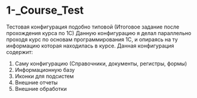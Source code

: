# 1-_Course_Test
Тестовая конфигурация подобно типовой (Итоговое задание после прохождения курса по 1С)
Данную конфигурацию я делал параллельно проходя курс по основам программирования 1С, и опираясь на ту информацию которая находилась в курсе.
Данная конфигурация содержит:
1) Саму конфигурацию (Справочники, документы, регистры, формы)
2) Информационную базу
3) Иконки для подсистем
4) Внешние отчеты
5) Внешние обработки
